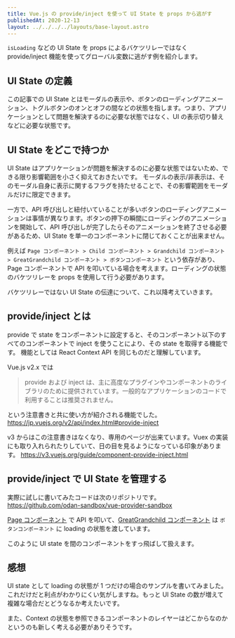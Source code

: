 ```yaml
---
title: Vue.js の provide/inject を使って UI State を props から逃がす
publishedAt: 2020-12-13
layout: ../../../../layouts/base-layout.astro
---
```


`isLoading` などの UI State を props によるバケツリレーではなく provide/inject 機能を使ってグローバル変数に逃がす例を紹介します。

## UI State の定義

この記事での UI State とはモーダルの表示や、ボタンのローディングアニメーション、トグルボタンのオンとオフの間などの状態を指します。つまり、アプリケーションとして問題を解決するのに必要な状態ではなく、UI の表示切り替えなどに必要な状態です。

## UI State をどこで持つか

UI State はアプリケーションが問題を解決するのに必要な状態ではないため、できる限り影響範囲を小さく抑えておきたいです。
モーダルの表示/非表示は、そのモーダル自身に表示に関するフラグを持たせることで、その影響範囲をモーダルだけに限定できます。

一方で、API 呼び出しと紐付いていることが多いボタンのローディングアニメーションは事情が異なります。ボタンの押下の瞬間にローディングのアニメーションを開始して、API 呼び出しが完了したらそのアニメーションを終了させる必要があるため、UI State を単一のコンポーネントに閉じておくことが出来ません。

例えば `Page コンポーネント > Child コンポーネント > Grandchild コンポーネント > GreatGrandchild コンポーネント > ボタンコンポーネント` という依存があり、Page コンポーネントで API を叩いている場合を考えます。ローディングの状態のバケツリレーを props を使用して行う必要があります。

バケツリレーではない UI State の伝達について、これ以降考えていきます。

## provide/inject とは

provide で state をコンポーネントに設定すると、そのコンポーネント以下のすべてのコンポーネントで inject を使うことにより、その state を取得する機能です。
機能としては React Context API を同じものだと理解しています。

Vue.js v2.x では

> provide および inject は、主に高度なプラグインやコンポーネントのライブラリのために提供されています。一般的なアプリケーションのコードで利用することは推奨されません。

という注意書きと共に使い方が紹介される機能でした。
https://jp.vuejs.org/v2/api/index.html#provide-inject

v3 からはこの注意書きはなくなり、専用のページが出来ています。Vuex の実装にも取り入れられたりしていて、日の目を見るようになっている印象があります。
https://v3.vuejs.org/guide/component-provide-inject.html

## provide/inject で UI State を管理する

実際に試しに書いてみたコードは次のリポジトリです。
https://github.com/odan-sandbox/vue-provider-sandbox

[Page コンポーネント](https://github.com/odan-sandbox/vue-provider-sandbox/blob/master/src/pages/index.vue) で API を叩いて、[GreatGrandchild コンポーネント](https://github.com/odan-sandbox/vue-provider-sandbox/blob/master/src/components/GreatGrandchild.vue) は `ボタンコンポーネント` に loading の状態を渡しています。

このように UI state を間のコンポーネントをすっ飛ばして扱えます。

## 感想

UI state として loading の状態が 1 つだけの場合のサンプルを書いてみました。これだけだと利点がわかりにくい気がしますね。もっと UI State の数が増えて複雑な場合だとどうなるか考えたいです。

また、Context の状態を参照できるコンポーネントのレイヤーはどこからなのかというのも新しく考える必要がありそうです。
